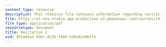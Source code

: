 ```yaml
---
content_type: resource
description: This resource file contains information regarding recitation 2.
file: https://ol-ocw-studio-app-production.s3.amazonaws.com/courses/14-384-time-series-analysis-fall-2013/9d1a84a2d56c8c26f46953ba82a9b1fe_MIT14_384F13_rec2.pdf
file_type: application/pdf
resourcetype: Document
title: Recitation 2
uid: 9d1a84a2-d56c-8c26-f469-53ba82a9b1fe
---
```

